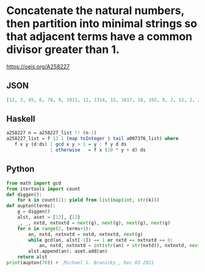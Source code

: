 # Concatenate the natural numbers, then partition into minimal strings so that adjacent terms have a common divisor greater than 1\.
https://oeis.org/A258227
## JSON
```JSON
[12, 3, 45, 6, 78, 9, 1011, 12, 1314, 15, 1617, 18, 192, 0, 2, 12, 2, 2, 32, 4, 2, 52, 6, 2, 72, 8, 2, 930, 3, 132, 3, 3, 3, 435, 3, 6, 3, 738, 3, 9, 4041, 42, 4, 34, 4, 4, 54, 6, 4, 74, 8, 4, 950, 5, 15, 25, 35, 45, 5, 5, 65, 75, 85, 960, 6, 16, 2, 6, 3, 6]
```
## Haskell
```Haskell
a258227 n = a258227_list !! (n-1)
a258227_list = f 12 1 (map toInteger $ tail a007376_list) where
   f x y (d:ds) | gcd x y > 1 = y : f y d ds
                | otherwise   = f x (10 * y + d) ds
```
## Python
```Python
from math import gcd
from itertools import count
def diggen():
    for k in count(1): yield from list(map(int, str(k)))
def aupton(terms):
    g = diggen()
    alst, aset = [12], {12}
    _, _, nxtd, nxtnxtd = next(g), next(g), next(g), next(g)
    for n in range(2, terms+1):
        an, nxtd, nxtnxtd = nxtd, nxtnxtd, next(g)
        while gcd(an, alst[-1]) == 1 or nxtd == nxtnxtd == 0:
            an, nxtd, nxtnxtd = int(str(an) + str(nxtd)), nxtnxtd, next(g)
        alst.append(an); aset.add(an)
    return alst
print(aupton(70)) # _Michael S. Branicky_, Dec 03 2021
```
